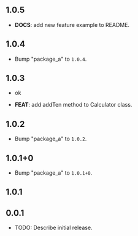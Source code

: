 ## 1.0.5

 - **DOCS**: add new feature example to README.

## 1.0.4

 - Bump "package_a" to `1.0.4`.

## 1.0.3

 - ok

 - **FEAT**: add addTen method to Calculator class.

## 1.0.2

 - Bump "package_a" to `1.0.2`.

## 1.0.1+0

 - Bump "package_a" to `1.0.1+0`.

## 1.0.1

## 0.0.1

* TODO: Describe initial release.
